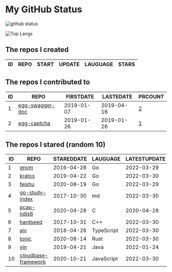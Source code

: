 # My GitHub Status

<img src="https://github-readme-stats-1.yihong0618.vercel.app/api?username=jc-lathander&show_icons=true&&&hide_title=true&count_private=true" alt="github status" />

![Top Langs](https://github-readme-stats-1.yihong0618.vercel.app/api/top-langs/?username=jc-lathander&layout=compact)

<!--START_SECTION:my_github-->
## The repos I created
| ID | REPO | START | UPDATE | LAUGUAGE | STARS |
|----|------|-------|--------|----------|-------|

## The repos I contributed to
| ID |                                REPO                                | FIRSTDATE  | LASTEDATE  |                                          PRCOUNT                                           |
|----|--------------------------------------------------------------------|------------|------------|--------------------------------------------------------------------------------------------|
|  1 | [egg-swagger-doc](https://github.com/Yanshijie-EL/egg-swagger-doc) | 2019-01-07 | 2019-04-16 | [2](https://github.com/Yanshijie-EL/egg-swagger-doc/pulls?q=is%3Apr+author%3Ajc-lathander) |
|  2 | [egg-captcha](https://github.com/Raoul1996/egg-captcha)            | 2019-01-26 | 2019-01-26 | [1](https://github.com/Raoul1996/egg-captcha/pulls?q=is%3Apr+author%3Ajc-lathander)        |

## The repos I stared (random 10)
| ID |                                 REPO                                  | STAREDDATE |  LAUGUAGE  | LATESTUPDATE |
|----|-----------------------------------------------------------------------|------------|------------|--------------|
|  1 | [gnvm](https://github.com/Kenshin/gnvm)                               | 2016-04-28 | Go         | 2022-03-29   |
|  2 | [kratos](https://github.com/go-kratos/kratos)                         | 2019-04-22 | Go         | 2022-03-30   |
|  3 | [feishu](https://github.com/fastwego/feishu)                          | 2020-08-19 | Go         | 2022-03-29   |
|  4 | [go-study-index](https://github.com/unknwon/go-study-index)           | 2017-10-30 | md         | 2022-03-30   |
|  5 | [pcap-ndis6](https://github.com/SageAxcess/pcap-ndis6)                | 2020-04-28 | C          | 2020-04-28   |
|  6 | [hardseed](https://github.com/yangyangwithgnu/hardseed)               | 2017-10-31 | C++        | 2022-03-30   |
|  7 | [ajv](https://github.com/ajv-validator/ajv)                           | 2018-04-26 | TypeScript | 2022-03-30   |
|  8 | [tonic](https://github.com/hyperium/tonic)                            | 2020-08-14 | Rust       | 2022-03-30   |
|  9 | [yin](https://github.com/0x55aa/yin)                                  | 2019-04-21 | Java       | 2022-01-24   |
| 10 | [cloudbase-framework](https://github.com/Tencent/cloudbase-framework) | 2020-10-21 | JavaScript | 2022-03-30   |

<!--END_SECTION:my_github-->
